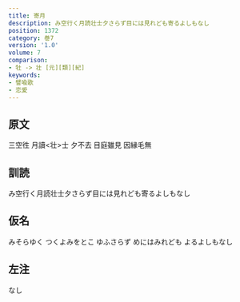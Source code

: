 ```yaml
---
title: 寄月
description: み空行く月読壮士夕さらず目には見れども寄るよしもなし
position: 1372
category: 巻7
version: '1.0'
volume: 7
comparison:
- 牡 -> 壮 [元][類][紀]
keywords:
- 譬喩歌
- 恋愛
---
```


## 原文

三空徃 月讀<壮>士 夕不去 目庭雖見 因縁毛無

## 訓読

み空行く月読壮士夕さらず目には見れども寄るよしもなし

## 仮名

みそらゆく つくよみをとこ ゆふさらず めにはみれども よるよしもなし

## 左注

なし
